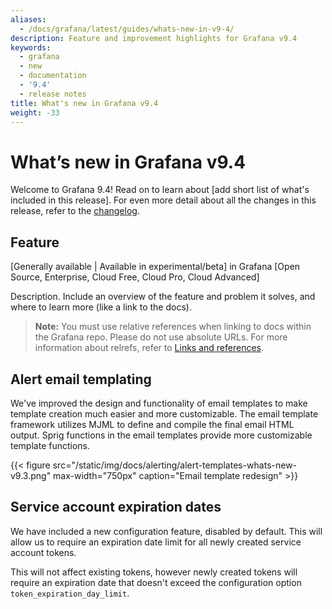 ```yaml
---
aliases:
  - /docs/grafana/latest/guides/whats-new-in-v9-4/
description: Feature and improvement highlights for Grafana v9.4
keywords:
  - grafana
  - new
  - documentation
  - '9.4'
  - release notes
title: What's new in Grafana v9.4
weight: -33
---
```


# What’s new in Grafana v9.4

Welcome to Grafana 9.4! Read on to learn about [add short list of what's included in this release]. For even more detail about all the changes in this release, refer to the [changelog](https://github.com/grafana/grafana/blob/master/CHANGELOG.md).

## Feature

[Generally available | Available in experimental/beta] in Grafana [Open Source, Enterprise, Cloud Free, Cloud Pro, Cloud Advanced]

Description. Include an overview of the feature and problem it solves, and where to learn more (like a link to the docs).

> **Note:** You must use relative references when linking to docs within the Grafana repo. Please do not use absolute URLs. For more information about relrefs, refer to [Links and references](/docs/writers-toolkit/writing-guide/references/).

## Alert email templating

We've improved the design and functionality of email templates to make template creation much easier and more customizable. The email template framework utilizes MJML to define and compile the final email HTML output. Sprig functions in the email templates provide more customizable template functions.

{{< figure src="/static/img/docs/alerting/alert-templates-whats-new-v9.3.png" max-width="750px" caption="Email template redesign" >}}

## Service account expiration dates

We have included a new configuration feature, disabled by default. This will allow us to require an expiration date limit for all newly created service account tokens.

This will not affect existing tokens, however newly created tokens will require an expiration date that doesn't exceed the configuration option `token_expiration_day_limit`.
